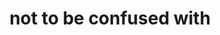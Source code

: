 ---
title: "not to be confused with"
hashtag: not-to-be-confused-with
layout: hashtag
property: not-to-be-confused-with
---
